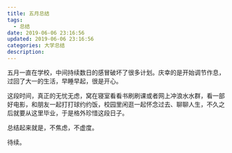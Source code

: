 ```yaml
---
title: 五月总结
tags:
  - 总结
date: 2019-06-06 23:16:56
updated: 2019-06-06 23:16:56
categories: 大学总结
description:
---
```


五月一直在学校，中间持续数日的感冒破坏了很多计划。庆幸的是开始调节作息，过回了大一的生活，早睡早起，很是开心。

这段时间，真正的无忧无虑，窝在寝室看看书刷刷课或者网上冲浪水水群，看一部好电影，和朋友一起打打球约约饭，校园里闲逛一起怀念过去、聊聊人生，不久之后就要从这里毕业，于是格外珍惜这段日子。

总结起来就是，不焦虑，不虚度。

待续。

<!-- more -->

